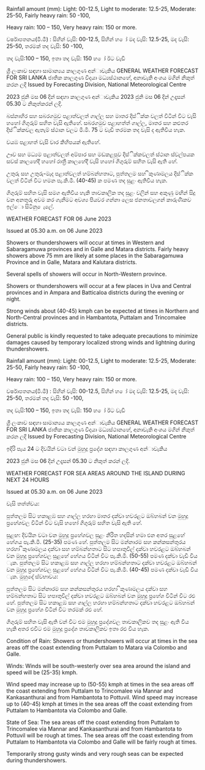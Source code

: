 Rainfall amount (mm): Light: 00-12.5, Light to moderate: 12.5-25, Moderate: 25-50, Fairly heavy rain: 50 -100,

Heavy rain: 100 – 150, Very heavy rain: 150 or more.

වර්ෂාපතනය(මි.මී) : සිහින් වැසි: 00-12.5, සිහින් හ ෝ මද වැසි: 12.5-25, මද වැසි: 25-50, තරමක් තද වැසි: 50 -100,

තද වැසි:100 – 150, ඉතා තද වැසි: 150 හ ෝ ඊට වැඩි

ශ්‍රී ලංකාව සඳහා සාමාන්‍යය කාලගුණ අන්‍ාවැකිය GENERAL WEATHER FORECAST FOR SRI LANKA ජාතික කාලගුණ විදයා මධ්‍යස්ථානහේ, අනාවැකි අංශය මගින් නිකුත් කරන ලදි Issued by Forecasting Division, National Meteorological Centre

2023 ජුනි මස 06 දින්‍ සඳහා කාලගුණ අන්‍ාවැකිය 2023 ජුනි මස 06 දින්‍ උදෑසන්‍ 05.30 ට නිකුත්කරන්‍ ලදි.

බස්නාහිර සහ සබරගමුව පළාත්වලත් ගාල්ල සහ මාතර දිස්ික්ක වලත් විටින් විට වැසි හහෝ ගිගුරුම් සහිත වැසි ඇතිහේ. සබරගමුව පළාහත්ත් ගාල්ල, මාතර සහ කළුතර දිස්ික්කවල ඇතැම් ස්ථාන වලට මි.මි. 75 ට වැඩි තරමක තද වැසි ද ඇතිවිය හැක.

වයඹ පළාහත් වැසි වාර කිහිපයක් ඇතිහේ.

ඌව සහ මධ්‍යම පළාත්වලත් අම්පාර සහ මඩකළපුව දිස්ික්කවලත් ස්ථාන ස්වල්පයක සවස් කාලහේදී හහෝ රාත්‍රී කාලහේදී වැසි හහෝ ගිගුරුම් සහිත වැසි ඇති හේ.

උතුරු සහ උතුරු-මැද පළාත්වලත් හම්බන්හතාට, පුත්තලම සහ ිකුණාමලය දිස්ික්ක වලත් විටින් විට හමන පැ.කි.මී. (40-45) ක පමණ තද සුළං ඇතිවිය හැක.

ගිගුරුම් සහිත වැසි සමග ඇතිවිය හැකි තාවකාලික තද සුළං වලින් සහ අකුණු මඟින් සිදු වන අනතුරු අවම කර ගැනීමට අවශ්‍ය පියවර ගන්නා ලෙස ජනතාවලගන් කාරුණිකව ඉල්ො සිටිනු ෙැලේ.

WEATHER FORECAST FOR 06 June 2023

Issued at 05.30 a.m. on 06 June 2023

Showers or thundershowers will occur at times in Western and Sabaragamuwa provinces and in Galle and Matara districts. Fairly heavy showers above 75 mm are likely at some places in the Sabaragamuwa Province and in Galle, Matara and Kalutara districts.

Several spells of showers will occur in North-Western province.

Showers or thundershowers will occur at a few places in Uva and Central provinces and in Ampara and Batticaloa districts during the evening or night.

Strong winds about (40-45) kmph can be expected at times in Northern and North-Central provinces and in Hambantota, Puttalam and Trincomalee districts.

General public is kindly requested to take adequate precautions to minimize damages caused by temporary localized strong winds and lightning during thundershowers.

Rainfall amount (mm): Light: 00-12.5, Light to moderate: 12.5-25, Moderate: 25-50, Fairly heavy rain: 50 -100,

Heavy rain: 100 – 150, Very heavy rain: 150 or more.

වර්ෂාපතනය(මි.මී) : සිහින් වැසි: 00-12.5, සිහින් හ ෝ මද වැසි: 12.5-25, මද වැසි: 25-50, තරමක් තද වැසි: 50 -100,

තද වැසි:100 – 150, ඉතා තද වැසි: 150 හ ෝ ඊට වැඩි

ශ්‍රී ලංකාව සඳහා සාමාන්‍යය කාලගුණ අන්‍ාවැකිය GENERAL WEATHER FORECAST FOR SRI LANKA ජාතික කාලගුණ විදයා මධ්‍යස්ථානහේ, අනාවැකි අංශය මගින් නිකුත් කරන ලදි Issued by Forecasting Division, National Meteorological Centre

ඉදිරි පැය 24 ට දිවයින්‍ වටා වන්‍ මුහුදු ප්‍රදේශ සඳහා කාලගුණ අන්‍ාවැකිය

2023 ජුනි මස 06 දින්‍ උදෑසන්‍ 05.30 ට නිකුත් කරන්‍ ලදි.

WEATHER FORECAST FOR SEA AREAS AROUND THE ISLAND DURING NEXT 24 HOURS

Issued at 05.30 a.m. on 06 June 2023

වැසි තත්ත්වය:

පුත්තලම සිට හකාළඹ සහ ගාල්ල හරහා මාතර දක්වා හවරළට ඔබ්හබන් වන මුහුදු ප්‍රහේශවල විටින් විට වැසි හහෝ ගිගුරුම් සහිත වැසි ඇති හේ.

සුළඟ: දිවයින වටා වන මුහුදු ප්‍රහේශවල සුළං නිරිත හදසින් හමා එන අතර සුළහේ හේගය පැ.කි.මී. (25-35) පමණ හේ. පුත්තලම සිට මන්නාරම සහ කන්කසන්තුරය හරහා ිකුණාමලය දක්වා සහ හම්බන්හතාට සිට හපාතුවිල් දක්වා හවරළට ඔබ්හබන් වන මුහුදු ප්‍රහේශවල සුළහේ හේගය විටින් විට පැ.කි.මී. (50-55) පමණ දක්වා වැඩි විය ැක. පුත්තලම සිට හකාළඹ සහ ගාල්ල හරහා හම්බන්හතාට දක්වා හවරළට ඔබ්හබන් වන මුහුදු ප්‍රහේශවල සුළහේ හේගය විටින් විට පැ.කි.මී. (40-45) පමණ දක්වා වැඩි විය ැක. මුහුදේ ස්වභාවය:

පුත්තලම සිට මන්නාරම සහ කන්කසන්තුරය හරහා ිකුණාමලය දක්වා සහ හම්බන්හතාට සිට හපාතුවිල් දක්වා හවරළට ඔබ්හබන් වන මුහුදු ප්‍රහේශ විටින් විට රළු හේ. පුත්තලම සිට හකාළඹ සහ ගාල්ල හරහා හම්බන්හතාට දක්වා හවරළට ඔබ්හබන් වන මුහුදු ප්‍රහේශ විටින් විට තරමක් රළු හේ.

ගිගුරුම් සහිත වැසි ඇති වන්‍ විට එම මුහුදු ප්‍රදේශවල තාවකාලිකව තද සුළං ඇති විය හැකි අතර එවිට එම මුහුදු ප්‍රදේශ තාවකාලිකව ඉතා රළු විය හැක.

Condition of Rain: Showers or thundershowers will occur at times in the sea areas off the coast extending from Puttalam to Matara via Colombo and Galle.

Winds: Winds will be south-westerly over sea area around the island and speed will be (25-35) kmph.

Wind speed may increase up to (50-55) kmph at times in the sea areas off the coast extending from Puttalam to Trincomalee via Mannar and Kankasanthurai and from Hambantota to Pottuvil. Wind speed may increase up to (40-45) kmph at times in the sea areas off the coast extending from Puttalam to Hambantota via Colombo and Galle.

State of Sea: The sea areas off the coast extending from Puttalam to Trincomalee via Mannar and Kankasanthurai and from Hambantota to Pottuvil will be rough at times. The sea areas off the coast extending from Puttalam to Hambantota via Colombo and Galle will be fairly rough at times.

Temporarily strong gusty winds and very rough seas can be expected during thundershowers.